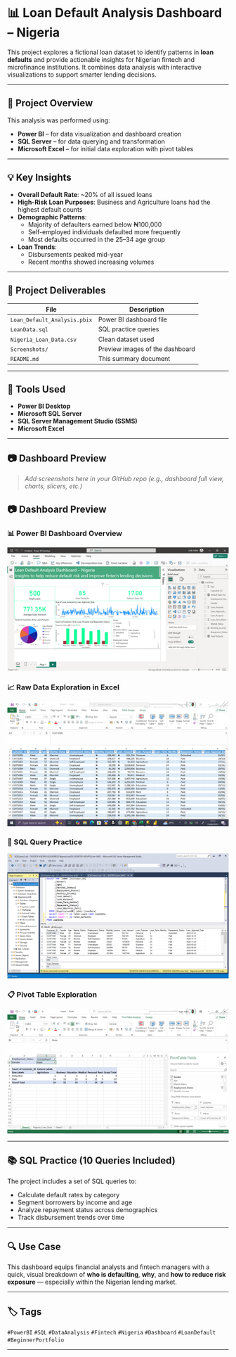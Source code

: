 # 📊 Loan Default Analysis Dashboard – Nigeria

This project explores a fictional loan dataset to identify patterns in **loan defaults** and provide actionable insights for Nigerian fintech and microfinance institutions. It combines data analysis with interactive visualizations to support smarter lending decisions.

---

## 🧠 Project Overview

This analysis was performed using:
- **Power BI** – for data visualization and dashboard creation
- **SQL Server** – for data querying and transformation
- **Microsoft Excel** – for initial data exploration with pivot tables

---

## 💡 Key Insights

- **Overall Default Rate**: ~20% of all issued loans
- **High-Risk Loan Purposes**: Business and Agriculture loans had the highest default counts
- **Demographic Patterns**:
  - Majority of defaulters earned below ₦100,000
  - Self-employed individuals defaulted more frequently
  - Most defaults occurred in the 25–34 age group
- **Loan Trends**:
  - Disbursements peaked mid-year
  - Recent months showed increasing volumes

---

## 📁 Project Deliverables

| File | Description |
|------|-------------|
| `Loan_Default_Analysis.pbix` | Power BI dashboard file |
| `LoanData.sql` | SQL practice queries |
| `Nigeria_Loan_Data.csv` | Clean dataset used |
| `Screenshots/` | Preview images of the dashboard |
| `README.md` | This summary document |

---

## 🧰 Tools Used

- **Power BI Desktop**
- **Microsoft SQL Server**
- **SQL Server Management Studio (SSMS)**
- **Microsoft Excel**

---

## 📷 Dashboard Preview

> _Add screenshots here in your GitHub repo (e.g., dashboard full view, charts, slicers, etc.)_

## 📷 Dashboard Preview

### 📊 Power BI Dashboard Overview  
![Power BI Dashboard](screenshots/PowerBiGithub.PNG)

### 📈 Raw Data Exploration in Excel  
![Excel Pivot Table](screenshots/EXCELGIThub.PNG)

### 🧮 SQL Query Practice  
![SQL Queries](screenshots/SQLGithub.PNG)

### 📋 Pivot Table Exploration  
![Pivot Table](screenshots/PivotGitHUB.PNG)


---

## 📚 SQL Practice (10 Queries Included)

The project includes a set of SQL queries to:
- Calculate default rates by category
- Segment borrowers by income and age
- Analyze repayment status across demographics
- Track disbursement trends over time

---

## 🔍 Use Case

This dashboard equips financial analysts and fintech managers with a quick, visual breakdown of **who is defaulting**, **why**, and **how to reduce risk exposure** — especially within the Nigerian lending market.

---

## 🏷️ Tags

`#PowerBI` `#SQL` `#DataAnalysis` `#Fintech` `#Nigeria` `#Dashboard` `#LoanDefault` `#BeginnerPortfolio`

---

